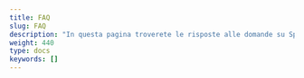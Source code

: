 ```yaml
---
title: FAQ
slug: FAQ
description: "In questa pagina troverete le risposte alle domande su SpiGes."
weight: 440
type: docs
keywords: []
---
```

